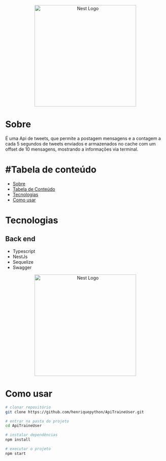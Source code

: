 <p align="center">
  <a href="http://nestjs.com/" target="blank"><img src="https://nestjs.com/img/logo_text.svg" width="320" alt="Nest Logo" /></a>
</p>

# Sobre

É uma Api de tweets, que permite a postagem mensagens e a contagem a cada 5 segundos de tweets enviados e armazenados no cache com um offset de 10 mensagens, mostrando a informações via terminal.


#Tabela de conteúdo
=================
<!--ts-->
   * [Sobre](#Sobre)
   * [Tabela de Conteúdo](#Tabela-de-conteúdo)
   * [Tecnologias](#Tecnologias)
   * [Como usar](#Como-usar)
<!--te-->


# Tecnologias
## Back end
- Typescript 
- NestJs
- Sequelize
- Swagger


<p align="center">
  <a href="http://nestjs.com/" target="blank"><img src="https://nestjs.com/img/logo_text.svg" width="320" alt="Nest Logo" /></a>
</p>



# Como usar

```bash
# clonar repositório
git clone https://github.com/henriquepython/ApiTraineUser.git

# entrar na pasta do projeto
cd ApiTraineUser

# instalar dependências
npm install

# executar o projeto
npm start
```
